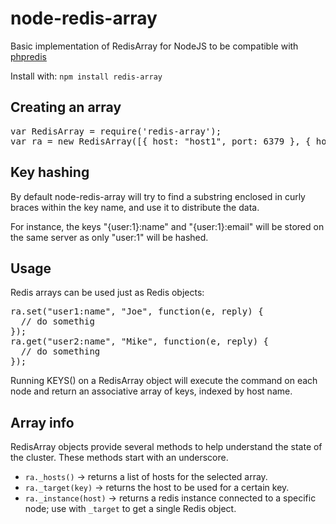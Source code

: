 # node-redis-array

Basic implementation of RedisArray for NodeJS to be compatible with [phpredis](https://github.com/phpredis/phpredis/blob/master/arrays.markdown)

Install with: `npm install redis-array`

## Creating an array

<pre>
var RedisArray = require('redis-array');
var ra = new RedisArray([{ host: "host1", port: 6379 }, { host: "host2", port: 6379 }]);
</pre>

## Key hashing
By default node-redis-array will try to find a substring enclosed in curly braces within the key name, and use it to distribute the data.

For instance, the keys "{user:1}:name" and "{user:1}:email" will be stored on the same server as only "user:1" will be hashed.

## Usage

Redis arrays can be used just as Redis objects:
<pre>
ra.set("user1:name", "Joe", function(e, reply) {
  // do somethig
});
ra.get("user2:name", "Mike", function(e, reply) {
  // do something
});
</pre>
Running KEYS() on a RedisArray object will execute the command on each node and return an associative array of keys, indexed by host name.

## Array info
RedisArray objects provide several methods to help understand the state of the cluster. These methods start with an underscore.

* `ra._hosts()` → returns a list of hosts for the selected array.
* `ra._target(key)` → returns the host to be used for a certain key.
* `ra._instance(host)` → returns a redis instance connected to a specific node; use with `_target` to get a single Redis object.
